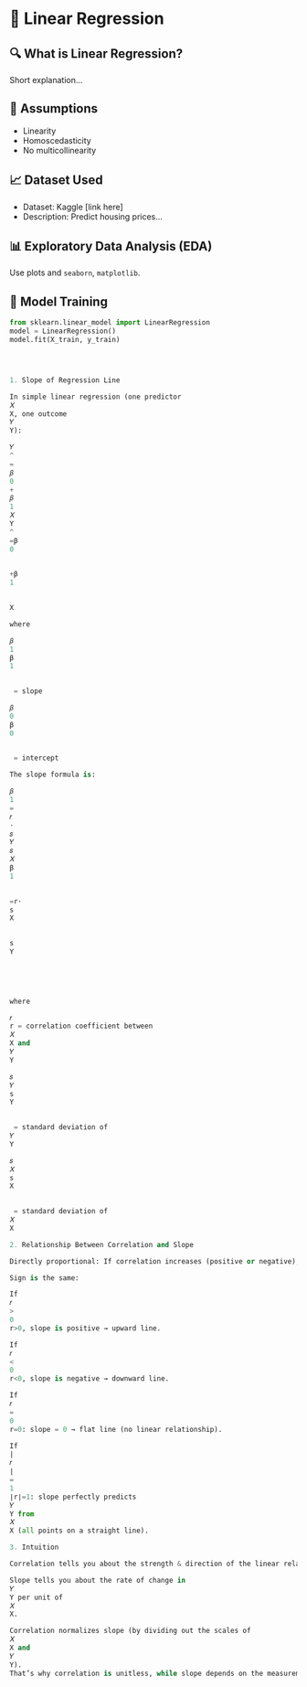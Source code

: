 # 📘 Linear Regression

## 🔍 What is Linear Regression?
Short explanation...

## 🧠 Assumptions
- Linearity
- Homoscedasticity
- No multicollinearity

## 📈 Dataset Used
- Dataset: Kaggle [link here]
- Description: Predict housing prices...

## 📊 Exploratory Data Analysis (EDA)
Use plots and `seaborn`, `matplotlib`.

## 🧮 Model Training
```python
from sklearn.linear_model import LinearRegression
model = LinearRegression()
model.fit(X_train, y_train)




1. Slope of Regression Line

In simple linear regression (one predictor 
𝑋
X, one outcome 
𝑌
Y):

𝑌
^
=
𝛽
0
+
𝛽
1
𝑋
Y
^
=β
0
	​

+β
1
	​

X

where

𝛽
1
β
1
	​

 = slope

𝛽
0
β
0
	​

 = intercept

The slope formula is:

𝛽
1
=
𝑟
⋅
𝑠
𝑌
𝑠
𝑋
β
1
	​

=r⋅
s
X
	​

s
Y
	​

	​


where

𝑟
r = correlation coefficient between 
𝑋
X and 
𝑌
Y

𝑠
𝑌
s
Y
	​

 = standard deviation of 
𝑌
Y

𝑠
𝑋
s
X
	​

 = standard deviation of 
𝑋
X

2. Relationship Between Correlation and Slope

Directly proportional: If correlation increases (positive or negative), slope also increases in magnitude.

Sign is the same:

If 
𝑟
>
0
r>0, slope is positive → upward line.

If 
𝑟
<
0
r<0, slope is negative → downward line.

If 
𝑟
=
0
r=0: slope = 0 → flat line (no linear relationship).

If 
∣
𝑟
∣
=
1
∣r∣=1: slope perfectly predicts 
𝑌
Y from 
𝑋
X (all points on a straight line).

3. Intuition

Correlation tells you about the strength & direction of the linear relationship.

Slope tells you about the rate of change in 
𝑌
Y per unit of 
𝑋
X.

Correlation normalizes slope (by dividing out the scales of 
𝑋
X and 
𝑌
Y).
That’s why correlation is unitless, while slope depends on the measurement units.

